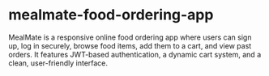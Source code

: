 # mealmate-food-ordering-app
MealMate is a responsive online food ordering app where users can sign up, log in securely, browse food items, add them to a cart, and view past orders. It features JWT-based authentication, a dynamic cart system, and a clean, user-friendly interface.
